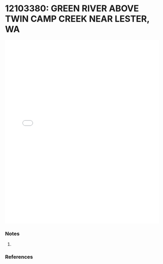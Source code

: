 # 12103380: GREEN RIVER ABOVE TWIN CAMP CREEK NEAR LESTER, WA

<iframe src="/_static/stations/12103380_fdc.html" width="100%" height="600" frameborder="0"></iframe>

### Notes
1. 

### References

